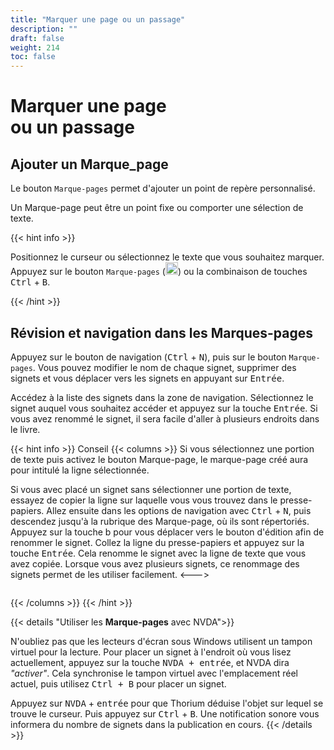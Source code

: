 ```yaml
---
title: "Marquer une page ou un passage"
description: ""
draft: false
weight: 214
toc: false
---
```

# Marquer une page <br/>ou un passage

## Ajouter un Marque_page

Le bouton `Marque-pages` permet d'ajouter un point de repère personnalisé. 

Un Marque-page peut être un point fixe ou comporter une sélection de texte.

{{< hint info >}}

Positionnez le curseur ou sélectionnez le texte que vous souhaitez marquer. 
Appuyez sur le bouton `Marque-pages` 
(<img class="icons" src="/thorium-reader-doc/images/icons/outline-bookmark-24px-grey.svg" alt="" width="20px">)
 ou la combinaison de touches  <kbd>Ctrl</kbd>  +  <kbd>B</kbd>.

{{< /hint >}}

## Révision et navigation dans les Marques-pages 

Appuyez sur le bouton de navigation (<kbd>Ctrl</kbd> + <kbd>N</kbd>), puis sur 
le bouton `Marque-pages`. Vous pouvez modifier le nom de chaque signet, supprimer 
des signets et vous déplacer vers les signets en appuyant sur <kbd>Entrée</kbd>.

Accédez à la liste des signets dans la zone de navigation. Sélectionnez le signet 
auquel vous souhaitez accéder et appuyez sur la touche <kbd>Entrée</kbd>. Si vous 
avez renommé le signet, il sera facile d'aller à plusieurs endroits dans le livre.


{{< hint info >}}
Conseil 
{{< columns >}}
Si vous sélectionnez une portion de texte puis activez le bouton Marque-page, le 
marque-page créé aura pour intitulé la ligne sélectionnée.

Si vous avec placé un signet sans sélectionner une portion de texte, essayez de 
copier la ligne sur laquelle vous vous trouvez dans le presse-papiers. 
Allez ensuite dans les options de navigation avec <kbd>Ctrl</kbd> + <kbd>N</kbd>, 
puis descendez jusqu'à la rubrique des Marque-page, où ils sont répertoriés. 
Appuyez sur la touche b pour vous déplacer vers le bouton d'édition afin de 
renommer le signet. Collez la ligne du presse-papiers et appuyez sur la touche 
<kbd>Entrée</kbd>. Cela renomme le signet avec la ligne de texte que vous avez 
copiée. Lorsque vous avez plusieurs signets, ce renommage des signets permet 
de les utiliser facilement.
<--->
<figure>
  <img src="/thorium-reader-doc/images/local-fr/thorium-marquePages.png" alt="">
  <figcaption class="icon">
  </figcaption>
</figure>
{{< /columns >}}
{{< /hint >}}

{{< details "Utiliser les **Marque-pages** avec NVDA">}}

N'oubliez pas que les lecteurs d'écran sous Windows utilisent un tampon virtuel 
pour la lecture. Pour placer un signet à l'endroit où vous lisez actuellement, 
appuyez sur la touche <kbd>NVDA + entrée</kbd>, et NVDA dira *"activer"*. Cela 
synchronise le tampon virtuel avec l'emplacement réel actuel, puis utilisez 
<kbd>Ctrl + B</kbd> pour placer un signet. 

Appuyez sur <kbd>NVDA</kbd> + <kbd>entrée</kbd> pour que Thorium déduise l'objet 
sur lequel se trouve le curseur. Puis appuyez sur <kbd>Ctrl</kbd> + <kbd>B</kbd>. 
Une notification sonore vous informera du nombre de signets dans la publication 
en cours.
{{< /details >}}